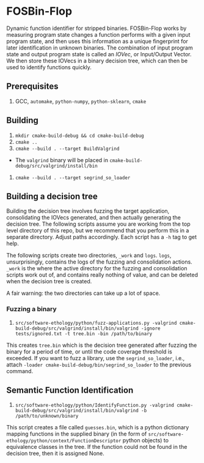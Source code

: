 # FOSBin-Flop

Dynamic function identifier for stripped binaries.
FOSBin-Flop works by measuring program state changes a function performs
with a given input program state, and then uses this information as a 
unique fingerprint for later identification in unknown binaries.
The combination of input program state and output program state is called
an _IOVec_, or Input/Output Vector.
We then store these IOVecs in a binary decision tree, which can then be used
to identify functions quickly.

## Prerequisites
1. GCC, `automake`, `python-numpy`, `python-sklearn`, `cmake`

## Building
1. `mkdir cmake-build-debug && cd cmake-build-debug`
1. `cmake ..`
1. `cmake --build . --target BuildValgrind`
  - The `valgrind` binary will be placed in
    `cmake-build-debug/src/valgrind/install/bin`
1. `cmake --build . --target segrind_so_loader`

## Building a decision tree
Building the decision tree involves fuzzing the target application,
consolidating the IOVecs generated, and then actually generating the decision tree.
The following scripts assume you are working from the top level directory
of this repo, but we recommend that you perform this in a separate 
directory.  Adjust paths accordingly. Each script has a `-h` tag to get
help.

The following scripts create two directories, `_work` and `logs`.
`logs`, unsurprisingly, contains the logs of the fuzzing and consolidation
actions.
`_work` is the where the active directory for the fuzzing and consolidation
scripts work out of, and contains really nothing of value, and can be 
deleted when the decision tree is created.

A fair warning: the two directories can take up a lot of space.

### Fuzzing a binary
1. `src/software-ethology/python/fuzz-applications.py -valgrind
cmake-build-debug/src/valgrind/install/bin/valgrind -ignore tests/ignored.txt
-t tree.bin -bin /path/to/binary`

This creates `tree.bin` which is the decision tree generated after fuzzing the
binary for a period of time, or until the code coverage threshold is exceeded.
If you want to fuzz a library, use the `segrind_so_loader`, i.e., attach
`-loader cmake-build-debug/bin/segrind_so_loader` to the previous command.

## Semantic Function Identification
1. `src/software-ethology/python/IdentifyFunction.py -valgrind
cmake-build-debug/src/valgrind/install/bin/valgrind -b /path/to/unknown/binary`

This script creates a file called `guesses.bin`, which is a python dictionary
mapping functions in the supplied binary (in the form of 
`src/software-ethology/python/context/FunctionDescriptor` python objects)
to equivalence classes in the tree.
If the function could not be found in the decision tree, then it is assigned
None. 

